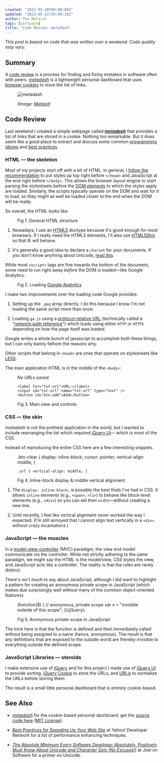 ```yaml
---
created: "2012-02-20T00:00:00Z"
updated: "2023-05-21T20:50:29Z"
author: The Metaist
tags: [software]
title: "Code Review: metadash"
---
```


_This post is based on code that was written over a weekend.
Code quality may vary._

## Summary

<div class="entry-summary" markdown="1">

A [code review][wiki-1] is a process for finding and fixing mistakes
in software often with peers. <cite>[metadash][meta-1]</cite> is a
lightweight personal dashboard that uses [browser cookies][wiki-2]
to store the list of links.

</div>

[wiki-1]: http://en.wikipedia.org/wiki/Code_review
[wiki-2]: http://en.wikipedia.org/wiki/HTTP_cookie

<figure markdown="1">

![metadash]({{thumbnail}})

<figcaption markdown="1">

  <address markdown="1">

(Image: [Metaist]({{thumbnail}}))</address>

</figcaption>
</figure><!--more-->

## Code Review

Last weekend I created a simple webpage called
<strong><cite>[metadash][meta-1]</cite></strong> that provides a list of links
that are stored in a cookie. Nothing too remarkable. But it does seem like a
good place to extract and discuss some common
[programming idioms][wiki-3] and [best practices][wiki-4].

### HTML &mdash; the skeleton

Most of my projects start off with a bit of HTML. In general,
I [follow the recommendation][ydn-1] to put styles up top right before
`</head>` and JavaScript at the end right before `</body>`. This allows
the browser layout engine to start parsing the stylesheets before the
[DOM elements][wiki-5] to which the styles apply are loaded. Similarly,
the scripts typically operate on the DOM and wait for it to load, so they
might as well be loaded closer to the end when the DOM will be ready.

So overall, the HTML looks like:

<figure markdown="1" class="code">
    <!DOCTYPE html>
    <html><head>
      <meta http-equiv="Content-Type" content="text/html; charset=UTF-8">
      <title>metadash (metaist)</title>
      <!-- stylesheets -->
    </head><body>
      <!-- content -->
      <!-- scripts -->
    </body></html>
<figcaption>
Fig 1. General HTML structure
</figcaption></figure>

1. Nowadays, I use an [HTML5][wiki-6] doctype because it's good enough for
   most browsers. If I really need the HTML5 elements, I'll also use
   [HTML5Shiv][html5-shiv] so that IE will behave.

2. It's generally a good idea to declare a `charset` for your documents.
   If you don't know anything about Unicode, [read this][joel-1].

While most `<script>` tags are fine towards the bottom of the document, some
need to run right away _before_ the DOM is loaded&mdash;like Google Analytics.

<figure markdown="1" class="code">
    <script type="text/javascript">
      var _gaq = [['_setAccount', 'UA-XXXXXXXX-X'],['_trackPageview']];
    </script>
    <script type="text/javascript" src="//www.google-analytics.com/ga.js"></script>
<figcaption markdown="1">

Fig 2. Loading [Google Analytics](http://google.com/analytics)

</figcaption></figure>

I make two improvements over the loading code Google provides:

1. Setting up the `_gaq` array directly. I do this because I know I'm not
   loading the same script more than once.

2. Loading `ga.js` using a [protocol-relative URL][rel-url] (technically
   called a "[network-path reference][rfc-3986-4.2]") which loads using either
   `HTTP` or `HTTPS` depending on how the page itself was loaded.

Google writes a whole bunch of javascript to accomplish both these things, but
I can only barely fathom the reasons why.

Other scripts that belong in `<head>` are ones that operate on stylesheets
like [LESS](http://lesscss.org/).

The main application HTML is in the middle of the `<body>`:

<figure markdown="1" class="code">
    <ul id="urls"></ul>
    <p id="no-results"><em>No URLs saved.</em></p>

    <label for="txt-url">URL:</label>
    <input id="txt-url" name="txt-url" type="text" />
    <button id="btn-add">Add</button>

<figcaption markdown="1">

Fig 3. Main view and controls

</figcaption></figure>
</figure>

### CSS &mdash; the skin

_metadash_ is not the prettiest application in the world, but I wanted to
include rearranging the list which required [jQuery UI](http://jqueryui.com/)&mdash;
which is most of the CSS.

Instead of reproducing the entire CSS here are a few interesting snippets.

<figure markdown="1" class="code">
    .btn-clear {
    	display: inline-block;
    	cursor: pointer;
    	vertical-align: middle;
    }

    .url { vertical-align: middle; }

<figcaption markdown="1">

Fig 4. Inline-block display & middle vertical alignment

</figcaption></figure>
</figure>

1. The `display: inline-block;` is possibly the best finds I've had in CSS.
   It allows `inline` elements (e.g., `<span>`, `<li>`) to behave like
   block-level elements (e.g., `<div>`) so you can set their
   `width`&mdash;without creating a new line.

2. Until recently, I feel like vertical alignment never worked the way I
   expected. (I'm still annoyed that I cannot align text vertically in a
   `<div>` without crazy incantations.)

### JavaScript &mdash; the muscles

In a [model-view-controller][wiki-7] (MVC) paradigm, the view and model
communicate via the controller. While not strictly adhering to the same
paradigm, we might say the HTML is the model/view, CSS styles the view, and
JavaScript acts like a controller. The reality is that the roles are rarely
distinct.

There's isn't much to say about JavaScript, although I did want to highlight
a pattern for creating an anonymous private scope in JavaScript (which makes
due surprisingly well without many of the common object-oriented features).

<figure markdown="1" class="code">
    (function($) {
      // anonymous, private scope
      var x = "invisible outside of this scope";
    })(jQuery);
<figcaption markdown="1">

Fig 5. Anonymous private scope in JavaScript

</figcaption></figure>
</figure>

The trick here is that the function is defined and then immediately called
without being assigned to a name (hence, anonymous). The result is that any
definitions that are exposed to the outside world are thereby invisible to
everything outside the defined scope.

### JavaScript Libraries &mdash; steroids

I make extensive use of [jQuery](http://jquery.com/) and for this project I
made use of [jQuery UI](http://jqueryui.com/) to provide sorting,
[jQuery Cookie](https://github.com/carhartl/jquery-cookie) to store
the URLs, and [URI.js](https://github.com/medialize/URI.js) to normalize
the URLs before storing them.

The result is a small little personal dashboard that is entirely cookie-based.

## See Also

- <cite>[metadash][meta-1]</cite> for the cookie-based personal dashboard;
  get the [source code here](http://metaist.com/dash/dash.zip)
  ([MIT License](http://www.opensource.org/licenses/mit-license.php)).

- <cite>[Best Practices for Speeding Up Your Web Site][ydn-1]</cite>
  at <span class="vcard org fn">Yahoo! Developer Network</span>
  for a list of performance enhancing techniques.

- <cite>[The Absolute Minimum Every Software Developer Absolutely, Positively
  Must Know About Unicode and Character Sets (No Excuses!)][joel-1]</cite>
  at <span class="vcard org fn">Joel on Software</span> for a primer on
  Unicode.

[meta-1]: http://metaist.com/dash/
[wiki-3]: http://en.wikipedia.org/wiki/Programming_idiom
[wiki-4]: http://en.wikipedia.org/wiki/Best_practice
[wiki-5]: http://en.wikipedia.org/wiki/Document_Object_Model
[wiki-6]: http://en.wikipedia.org/wiki/HTML5
[wiki-7]: http://en.wikipedia.org/wiki/Model_view_controller
[rfc-3986-4.2]: http://tools.ietf.org/html/rfc3986#section-4.2
[rel-url]: http://paulirish.com/2010/the-protocol-relative-url/
[html5-shiv]: https://github.com/aFarkas/html5shiv
[joel-1]: http://www.joelonsoftware.com/articles/Unicode.html
[ydn-1]: http://developer.yahoo.com/performance/rules.html
